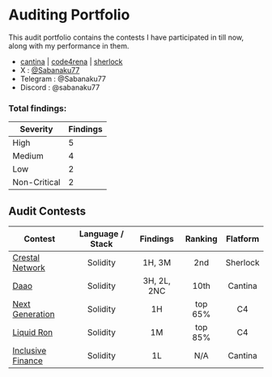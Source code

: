 # Auditing Portfolio

This audit portfolio contains the contests I have participated in till now, along with my performance in them.
- [cantina](https://cantina.xyz/u/sabanaku) | [code4rena](https://code4rena.com/@sabanaku77) |  [sherlock](https://audits.sherlock.xyz/watson/sabanaku77)
- X : [@Sabanaku77](https://x.com/Sabanaku77)
- Telegram : @Sabanaku77
- Discord : @sabanaku77

### Total findings:

| Severity | Findings |
|----------|----------|
| High   | 5    |
| Medium | 4    |
| Low    | 2    |
| Non-Critical | 2    |

 

## Audit Contests
| Contest | Language / Stack | Findings | Ranking | Flatform |
| - | :-: | :-: | :-: | :-: |
| [Crestal Network](https://audits.sherlock.xyz/contests/755) | Solidity | 1H, 3M | 2nd | Sherlock |
| [Daao](https://cantina.xyz/competitions/bd43bdd1-bc7f-473b-96c0-d35d37f3db33) | Solidity | 3H, 2L, 2NC | 10th | Cantina |
| [Next Generation](https://code4rena.com/audits/2025-01-next-generation) | Solidity | 1H | top 65%| C4 |
| [Liquid Ron](https://code4rena.com/audits/2025-01-liquid-ron) | Solidity | 1M | top 85%| C4 |
| [Inclusive Finance](https://cantina.xyz/competitions/3eff5a8f-b73a-4cfe-8c54-546b475548f0) | Solidity | 1L | N/A | Cantina |

